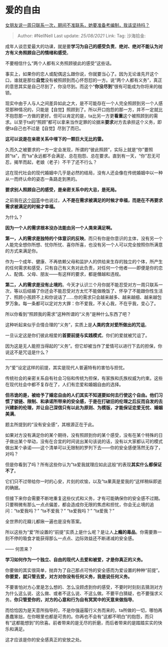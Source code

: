 # 爱的自由
[女朋友说一周只联系一次，期间不准联系，她要准备考编制，我该坚持吗？](https://www.zhihu.com/question/403485456/answer/1315819721)

> Author: #NellNell
> Last update: *25/08/2021*
> Link:
> Tag:
> 沙海拾金:

成年人谈恋爱最大的功课，就是要**学习为自己的感受负责**。**绝对、绝对不能认为对方有义务照顾自己的情绪和感受**。

不要相信什么“两个人都有义务照顾彼此的感受”这些话。

事实上，如果你的恋人或配偶这么跟你说，你就要当心了。因为无论谁先开这个口，谁就是那位**自觉**没有被照顾到而心怀怨怼的一方。说“两个人都有义务”，真正的意思其实是自己尽到了，你没尽到。而这个“**你没尽到**”很有可能成为你将来的枷锁。

现实中由于人与人之间差异如此之大，是不可能存在一个人完全照顾到另一个人感受那种情况的，只能是【自觉】照顾到了。所以开口抱怨的那一方，并不一定就比不抱怨那一方做的更好。但可以肯定的是，ta比另一方更**看重**这个被照顾到的需求。以至于ta的“照顾”都可以拿来当作定罪的论据来**要求**对方去承担这个义务，即便ta自己也不过是【自觉】尽到了而已。

**这可以说是在亲密关系中埋下的一颗巨大无比的雷。**

久而久之被要求的一方一定会发现，所谓的“彼此照顾”，实际上就是“你”要照顾“ta”，而“ta”永远都不会满足、总在抱怨、总在要求。直到有一天，“你”忍无可忍，揭竿而起，老娘（老子）不干了还不行么？

这在现代社会的现代婚姻中几乎是必然的结局，没有人还会像在传统婚姻中以一种从一而终认命的姿态一条路走到黑的。

**要求别人照顾自己的感受，是亲密关系中的大忌，是死局。**

之前我在[这个回答](https://www.zhihu.com/question/316445888/answer/716885752)中也说过，**人不是在需求被满足的时候才幸福，而是在不再要求需求被满足的时候才幸福。**

为什么？

**因为一个人的需求根本没办法能由另一个人类来满足啊。**

**第一，人的需求是独特的个体意识的反映**。而只有你是你意识的主体，没有另一个人能完全想你所想、忧你所忧、喜你所喜，也没有另一个人可以完全按照你所满意的方式来满足你。

作为一个成年、健康、不再依赖父母和监护人的供给来生存的独立的个体，所产生的任何需求和感受，只有自己有义务对此负责，对任何一个他者——即便是你的恋人、配偶、父母、朋友——有这样的要求，都是僭越和违规。

**第二，人的需求是没有止境的**。今天才认识三个月你就不能忍受对方一周只联系一次，等以后结婚了你还会不能忍受对方太忙不能做晚饭了、怀孕了不能跟你性生活了、照顾小孩顾不上和你说话了……你的需求只会越来越多、越来越细、越来越包罗万象。每一条都可以定对方大罪：你不爱我，不关心我，不在乎我，变心了。

所以你看到“照顾我的需求”这种所谓的“义务”是种什么东西了吧？

这种听起来似乎合情合理的“义务”，实质上是**人类的贪对爱所做出的咒诅**。

一旦认定这是你们彼此相爱的**首要前提与实践模式**，你们的爱就被咒诅了。

因为这是无人能担当得起的“义务”。但它却被当作了爱情可以进行下去的担保，你说这不是咒诅是什么？

---

为“爱”设定这样的前提，其实是现代人普遍特有的害怕与担忧。

传统社会的亲密关系自有社会习俗和传统为担保，有家族和氏族权威为约束。这些在现代社会中都不复存在了，人们有恋爱和婚姻自由的选择。

**但吊诡的是，被给予了婚恋自由的人们其实不知道要如何去行使这个自由。他们习惯了锁链、限制、和承诺所带来的安全感，于是在打破旧的伦理之后反而自发的去兴建新的伦理，并让自己深信只有以此为原则、为模版，才能保证恋爱无忧、婚姻美满**。

题主所提到的“没有安全感“，其根源正在于此。

如果对方没有满足你的某个期待，没有照顾到你的某个感受，没有在某个特殊的日子做出某个举动，没有在合宜的时间说出某句该说的话，没有以大家都认可的模式做出某个承诺——这个清单可以无限制的罗列下去——你的安全感便荡然无存了，对吗？

但是你看到了吗？所有这些你认为”ta爱我就理应如此这般“的表现**其实什么都保证不了**。

它们只不过带给你一时的心安，片刻的欢愉，以及”ta果真是爱我的“这样稍纵即逝的确据。

但接下来你会需要不断地重复这些仪式和义务，才有可能确保你的安全感不过期。只要稍微有那么一点点偏差，都会造成你无限的焦虑和担忧，你会无止境的追问：“ta爱我吗？” “ta不爱我？” “ta爱我吗？” “ta爱我？”

全世界的花瓣儿都揪一遍也是没有答案。

所以这些为“爱”所设置的“前提”实质上是什么呢？是让人**上瘾的毒品**。你需要靠一刻不停的吸食才能获得那么一点点、边际效益还不断递减的安全感。

—— 何苦来？

**学习如何作为一个独立、自由的现代人去爱和被爱，才是你真正的义务。**

你要做的其实很简单，抛弃为了自己那点可怜的安全感而为爱设置的种种“前提”。**你要爱，就只管去爱，对方对你没有任何义务，我是说任何义务。**

不要害怕对方心里是怎么想的、怎么没顾虑到你的感受，不要时时刻刻去猜测对方为什么这么说、这么做、或者不这么说、不这么做。不要平白猜疑，也不要强求义务。**你只管爱你的，对方的心意和行为自有冥冥中的天意来做指导**。

而恰恰因为是天意所指导的，不是你强逼履行义务而来的，ta所做的一切，哪怕再愚蠢笨拙，在你眼里也都是可贵的。你再也不会有“这都不明白”的抱怨，而只有“这都能想到”的欣喜。前者带来的是无尽的折磨，而后者带来的是踏踏实实的快乐和满足。

这才应该是你的安全感真正的安放之处。
